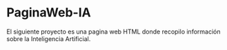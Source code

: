 # PaginaWeb-IA
El siguiente proyecto es una pagina web HTML donde recopilo información sobre la Inteligencia Artificial.
